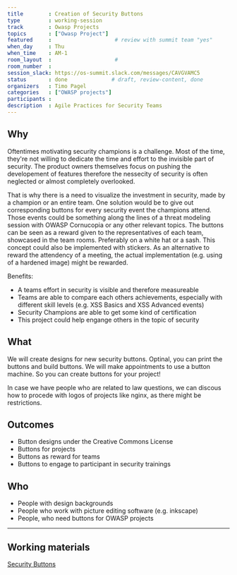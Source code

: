 ```yaml
---
title        : Creation of Security Buttons
type         : working-session
track        : Owasp Projects
topics       : ["Owasp Project"]
featured     :                    # review with summit team "yes"
when_day     : Thu
when_time    : AM-1
room_layout  :                    #
room_number  :
session_slack: https://os-summit.slack.com/messages/CAVGVAMC5
status       : done              # draft, review-content, done
organizers   : Timo Pagel
categories   : ["OWASP projects"]
participants :
description  : Agile Practices for Security Teams
---
```


## Why
Oftentimes motivating security champions is a challenge. Most of the time, they're not willing to dedicate the time and effort to the invisible part of security. The product owners themselves focus on pushing the developement of features therefore the nessecity of security is often neglected or almost completely overlooked.

That is why there is a need to visualize the investment in security, made by a champion or an entire team. One solution would be to give out corresponding buttons for every security event the champions attend. Those events could be something along the lines of a threat modeling session with OWASP Cornucopia or any other relevant topics.
The buttons can be seen as a reward given to the representatives of each team, showcased in the team rooms. Preferably on a white hat or a sash. This concept could also be implemented with stickers. As an alternative to reward the attendency of a meeting, the actual implementation (e.g. using of a hardened image) might be rewarded.

Benefits:

 - A teams effort in security is visible and therefore measureable
 - Teams are able to compare each others achievements, especially with different skill levels (e.g. XSS Basics and XSS Advanced events)
 - Security Champions are able to get some kind of certification
 - This project could help engange others in the topic of security


## What
We will create designs for new security buttons. Optinal, you can print the buttons and build buttons. We will make appointments to use a button machine. So you can create buttons for your project!

In case we have people who are related to law questions, we can discous how to procede with logos of projects like nginx, as there might be restrictions.

## Outcomes
 - Button designs under the Creative Commons License
 - Buttons for projects
 - Buttons as reward for teams
 - Buttons to engage to participant in security trainings

## Who
 - People with design backgrounds
 - People who work with picture editing software (e.g. inkscape)
 - People, who need buttons for OWASP projects

---

## Working materials

<a href="https://github.com/wurstbrot/security-buttons">Security Buttons</a>
